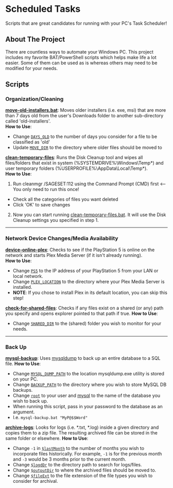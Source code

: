 # Scheduled Tasks
Scripts that are great candidates for running with your PC's Task Scheduler!

## About The Project
There are countless ways to automate your Windows PC. This project includes my favorite BAT/PowerShell scripts which helps make life a lot easier. Some of them can be used as is whereas others may need to be modified for your needs.

## Scripts

### Organization/Cleaning

[**move-old-installers.bat**](Batch/move-old-installers.bat): Moves older installers (i.e. exe, msi) that are more than 7 days old from the user's Downloads folder to another sub-directory called 'old-installers'.<br />
**How to Use**:
* Change [`DAYS_OLD`](https://github.com/arcadespinner/scheduled-tasks/blob/3ffb784b4f14b3100b9700fd0d24a7cb04cfb189/Batch/move-old-installers.bat#L4) to the number of days you consider for a file to be classified as 'old'
* Update [`MOVE_DIR`](https://github.com/arcadespinner/scheduled-tasks/blob/3ffb784b4f14b3100b9700fd0d24a7cb04cfb189/Batch/move-old-installers.bat#L7) to the directory where older files should be moved to

[**clean-temporary-files**](Batch/clean-temporary-files.bat): Runs the Disk Cleanup tool and wipes all files/folders that exist in system (%SYSTEMDRIVE%\Windows\Temp\*) and user temporary folders (%USERPROFILE%\AppData\Local\Temp\*).<br />
**How to Use**:
1. Run cleanmgr /SAGESET:112 using the Command Prompt (CMD) first <-- You only need to run this once!
  * Check all the categories of files you want deleted
  * Click 'OK' to save changes
2. Now you can start running [clean-temporary-files.bat](Batch/clean-temporary-files.bat). It will use the Disk Cleanup settings you specified in step 1.

---

### Network Device Changes/Media Availability

[**device-online-plex**](Batch/device-online-plex.bat): Checks to see if the PlayStation 5 is online on the network and starts Plex Media Server (if it isn't already running).<br />
**How to Use**:
* Change [`PS5`](https://github.com/arcadespinner/scheduled-tasks/blob/aa74a4c5d98cd11ad5229d724687a0d31994b251/Batch/device-online-plex.bat#L5) to the IP address of your PlayStation 5 from your LAN or local network.
* Change [`PLEX_LOCATION`](https://github.com/arcadespinner/scheduled-tasks/blob/aa74a4c5d98cd11ad5229d724687a0d31994b251/Batch/device-online-plex.bat#L8) to the directory where your Plex Media Server is installed.
 * **NOTE**: If you chose to install Plex in its default location, you can skip this step!

[**check-for-shared-files**](https://github.com/arcadespinner/scheduled-tasks/blob/main/Batch/check-for-shared-files.bat): Checks if any files exist on a shared (or any) path you specify and opens explorer pointed to that path if true.
**How to Use**:
* Change [`SHARED_DIR`](https://github.com/arcadespinner/scheduled-tasks/blob/aa74a4c5d98cd11ad5229d724687a0d31994b251/Batch/check-for-shared-files.bat#L4) to the (shared) folder you wish to monitor for your needs.

---

### Back Up

[**mysql-backup**](https://github.com/arcadespinner/scheduled-tasks/blob/main/Batch/mysql-backup.bat): Uses [mysqldump](https://dev.mysql.com/doc/refman/8.0/en/mysqldump.html) to back up an entire database to a SQL file.
**How to Use**:
* Change [`MYSQL_DUMP_PATH`](https://github.com/arcadespinner/scheduled-tasks/blob/aa74a4c5d98cd11ad5229d724687a0d31994b251/Batch/mysql-backup.bat#L10) to the location mysqldump.exe utility is stored on your PC.
* Change [`BACKUP_PATH`](https://github.com/arcadespinner/scheduled-tasks/blob/aa74a4c5d98cd11ad5229d724687a0d31994b251/Batch/mysql-backup.bat#L13) to the directory where you wish to store MySQL DB backups.
* Change [`root`](https://github.com/arcadespinner/scheduled-tasks/blob/aa74a4c5d98cd11ad5229d724687a0d31994b251/Batch/mysql-backup.bat#L16) to your user and [mysql](https://github.com/arcadespinner/scheduled-tasks/blob/aa74a4c5d98cd11ad5229d724687a0d31994b251/Batch/mysql-backup.bat#L16) to the name of the database you wish to back up.
* When running this script, pass in your password to the database as an argument.
 * I.e. `mysql-backup.bat "MyP@$$Word"`

[**archive-logs**](https://github.com/arcadespinner/scheduled-tasks/blob/main/PowerShell/archive-logs.ps1): Looks for logs (i.e. *.txt, *.log) inside a given directory and copies them to a zip file. The resulting archived file can be stored in the same folder or elsewhere.
**How to Use**:
* Change `-1` in [`$lastMonth`](https://github.com/arcadespinner/scheduled-tasks/blob/aa74a4c5d98cd11ad5229d724687a0d31994b251/PowerShell/archive-logs.ps1#L8) to the number of months you wish to incorporate files historically. For example, `-1` is for the previous month and `-3` would be 3 months prior to the current month.
* Change [`$logdDr`](https://github.com/arcadespinner/scheduled-tasks/blob/aa74a4c5d98cd11ad5229d724687a0d31994b251/PowerShell/archive-logs.ps1#L11) to the directory path to search for logs/files.
* Change [`$outputDir`](https://github.com/arcadespinner/scheduled-tasks/blob/aa74a4c5d98cd11ad5229d724687a0d31994b251/PowerShell/archive-logs.ps1#L14) to where the archived files should be moved to.
* Change [`$fileExt`](https://github.com/arcadespinner/scheduled-tasks/blob/aa74a4c5d98cd11ad5229d724687a0d31994b251/PowerShell/archive-logs.ps1#L17) to the file extension of the file types you wish to consider for archival.
